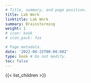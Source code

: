 ```yaml
---
# Title, summary, and page position.
title: Lab Work 
linktitle: Lab Work
summary: Brainstorming
weight: 1
# icon: book
# icon_pack: fas

# Page metadata.
date: '2022-08-25T00:00:00Z'
type: book # Do not modify.
toc: false
---
```


{{< list_children >}}

